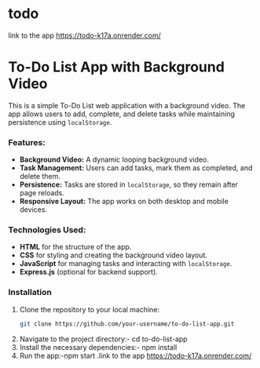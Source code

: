 # todo
link to the app
https://todo-k17a.onrender.com/
# To-Do List App with Background Video

This is a simple To-Do List web application with a background video. The app allows users to add, complete, and delete tasks while maintaining persistence using `localStorage`.

### Features:
- **Background Video:** A dynamic looping background video.
- **Task Management:** Users can add tasks, mark them as completed, and delete them.
- **Persistence:** Tasks are stored in `localStorage`, so they remain after page reloads.
- **Responsive Layout:** The app works on both desktop and mobile devices.

### Technologies Used:
- **HTML** for the structure of the app.
- **CSS** for styling and creating the background video layout.
- **JavaScript** for managing tasks and interacting with `localStorage`.
- **Express.js** (optional for backend support).

### Installation

1. Clone the repository to your local machine:
   ```bash
   git clone https://github.com/your-username/to-do-list-app.git
2. Navigate to the project directory:- cd to-do-list-app
3. Install the necessary dependencies:- npm install
4. Run the app:-npm start
.link to the app
https://todo-k17a.onrender.com/ 
   

